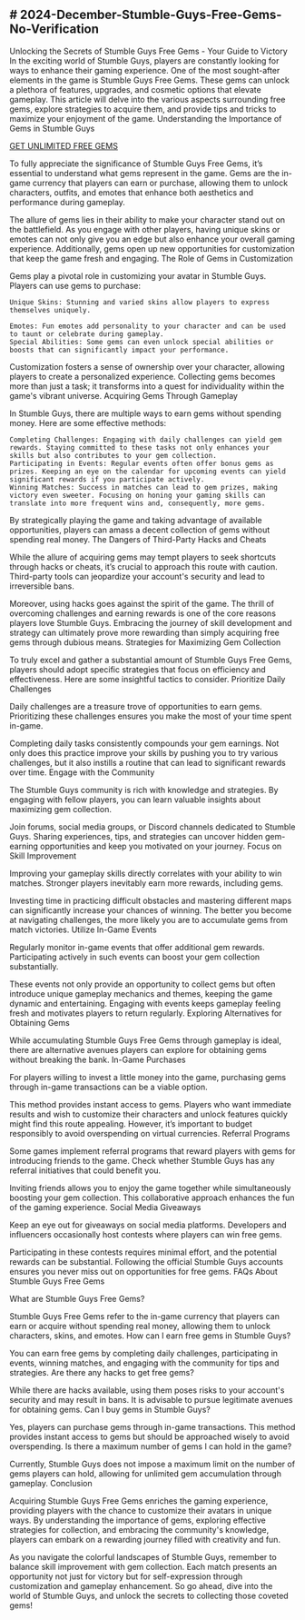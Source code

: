 <h2># 2024-December-Stumble-Guys-Free-Gems-No-Verification</h2>
 Unlocking the Secrets of Stumble Guys Free Gems - Your Guide to Victory
In the exciting world of Stumble Guys, players are constantly looking for ways to enhance their gaming experience. One of the most sought-after elements in the game is Stumble Guys Free Gems. These gems can unlock a plethora of features, upgrades, and cosmetic options that elevate gameplay. This article will delve into the various aspects surrounding free gems, explore strategies to acquire them, and provide tips and tricks to maximize your enjoyment of the game.
Understanding the Importance of Gems in Stumble Guys

<p><a href="https://allresources.xyz/stumbleguys.html/">GET UNLIMITED FREE GEMS</a></p>

To fully appreciate the significance of Stumble Guys Free Gems, it’s essential to understand what gems represent in the game. Gems are the in-game currency that players can earn or purchase, allowing them to unlock characters, outfits, and emotes that enhance both aesthetics and performance during gameplay.

The allure of gems lies in their ability to make your character stand out on the battlefield. As you engage with other players, having unique skins or emotes can not only give you an edge but also enhance your overall gaming experience. Additionally, gems open up new opportunities for customization that keep the game fresh and engaging.
The Role of Gems in Customization

Gems play a pivotal role in customizing your avatar in Stumble Guys. Players can use gems to purchase:

    Unique Skins: Stunning and varied skins allow players to express themselves uniquely.

    Emotes: Fun emotes add personality to your character and can be used to taunt or celebrate during gameplay.
    Special Abilities: Some gems can even unlock special abilities or boosts that can significantly impact your performance.


Customization fosters a sense of ownership over your character, allowing players to create a personalized experience. Collecting gems becomes more than just a task; it transforms into a quest for individuality within the game's vibrant universe.
Acquiring Gems Through Gameplay

In Stumble Guys, there are multiple ways to earn gems without spending money. Here are some effective methods:

    Completing Challenges: Engaging with daily challenges can yield gem rewards. Staying committed to these tasks not only enhances your skills but also contributes to your gem collection.
    Participating in Events: Regular events often offer bonus gems as prizes. Keeping an eye on the calendar for upcoming events can yield significant rewards if you participate actively.
    Winning Matches: Success in matches can lead to gem prizes, making victory even sweeter. Focusing on honing your gaming skills can translate into more frequent wins and, consequently, more gems.

By strategically playing the game and taking advantage of available opportunities, players can amass a decent collection of gems without spending real money.
The Dangers of Third-Party Hacks and Cheats

While the allure of acquiring gems may tempt players to seek shortcuts through hacks or cheats, it’s crucial to approach this route with caution. Third-party tools can jeopardize your account's security and lead to irreversible bans.

Moreover, using hacks goes against the spirit of the game. The thrill of overcoming challenges and earning rewards is one of the core reasons players love Stumble Guys. Embracing the journey of skill development and strategy can ultimately prove more rewarding than simply acquiring free gems through dubious means.
Strategies for Maximizing Gem Collection

To truly excel and gather a substantial amount of Stumble Guys Free Gems, players should adopt specific strategies that focus on efficiency and effectiveness. Here are some insightful tactics to consider.
Prioritize Daily Challenges

Daily challenges are a treasure trove of opportunities to earn gems. Prioritizing these challenges ensures you make the most of your time spent in-game.

Completing daily tasks consistently compounds your gem earnings. Not only does this practice improve your skills by pushing you to try various challenges, but it also instills a routine that can lead to significant rewards over time.
Engage with the Community

The Stumble Guys community is rich with knowledge and strategies. By engaging with fellow players, you can learn valuable insights about maximizing gem collection.

Join forums, social media groups, or Discord channels dedicated to Stumble Guys. Sharing experiences, tips, and strategies can uncover hidden gem-earning opportunities and keep you motivated on your journey.
Focus on Skill Improvement

Improving your gameplay skills directly correlates with your ability to win matches. Stronger players inevitably earn more rewards, including gems.

Investing time in practicing difficult obstacles and mastering different maps can significantly increase your chances of winning. The better you become at navigating challenges, the more likely you are to accumulate gems from match victories.
Utilize In-Game Events

Regularly monitor in-game events that offer additional gem rewards. Participating actively in such events can boost your gem collection substantially.

These events not only provide an opportunity to collect gems but often introduce unique gameplay mechanics and themes, keeping the game dynamic and entertaining. Engaging with events keeps gameplay feeling fresh and motivates players to return regularly.
Exploring Alternatives for Obtaining Gems

While accumulating Stumble Guys Free Gems through gameplay is ideal, there are alternative avenues players can explore for obtaining gems without breaking the bank.
In-Game Purchases

For players willing to invest a little money into the game, purchasing gems through in-game transactions can be a viable option.

This method provides instant access to gems. Players who want immediate results and wish to customize their characters and unlock features quickly might find this route appealing. However, it’s important to budget responsibly to avoid overspending on virtual currencies.
Referral Programs

Some games implement referral programs that reward players with gems for introducing friends to the game. Check whether Stumble Guys has any referral initiatives that could benefit you.

Inviting friends allows you to enjoy the game together while simultaneously boosting your gem collection. This collaborative approach enhances the fun of the gaming experience.
Social Media Giveaways

Keep an eye out for giveaways on social media platforms. Developers and influencers occasionally host contests where players can win free gems.

Participating in these contests requires minimal effort, and the potential rewards can be substantial. Following the official Stumble Guys accounts ensures you never miss out on opportunities for free gems.
FAQs About Stumble Guys Free Gems

What are Stumble Guys Free Gems?

Stumble Guys Free Gems refer to the in-game currency that players can earn or acquire without spending real money, allowing them to unlock characters, skins, and emotes.
How can I earn free gems in Stumble Guys?

You can earn free gems by completing daily challenges, participating in events, winning matches, and engaging with the community for tips and strategies.
Are there any hacks to get free gems?

While there are hacks available, using them poses risks to your account's security and may result in bans. It is advisable to pursue legitimate avenues for obtaining gems.
Can I buy gems in Stumble Guys?

Yes, players can purchase gems through in-game transactions. This method provides instant access to gems but should be approached wisely to avoid overspending.
Is there a maximum number of gems I can hold in the game?

Currently, Stumble Guys does not impose a maximum limit on the number of gems players can hold, allowing for unlimited gem accumulation through gameplay.
Conclusion

Acquiring Stumble Guys Free Gems enriches the gaming experience, providing players with the chance to customize their avatars in unique ways. By understanding the importance of gems, exploring effective strategies for collection, and embracing the community's knowledge, players can embark on a rewarding journey filled with creativity and fun.

As you navigate the colorful landscapes of Stumble Guys, remember to balance skill improvement with gem collection. Each match presents an opportunity not just for victory but for self-expression through customization and gameplay enhancement. So go ahead, dive into the world of Stumble Guys, and unlock the secrets to collecting those coveted gems!
